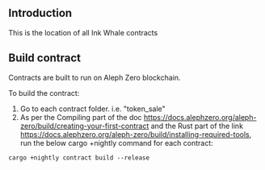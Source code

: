 
## Introduction

This is the location of all Ink Whale contracts 

## Build contract

Contracts are built to run on Aleph Zero blockchain.

To build the contract:
1. Go to each contract folder. i.e. "token_sale"
2. As per the Compiling part of the doc https://docs.alephzero.org/aleph-zero/build/creating-your-first-contract and the Rust part of the link https://docs.alephzero.org/aleph-zero/build/installing-required-tools, run the below cargo +nightly command for each contract: 

```
cargo +nightly contract build --release 
```